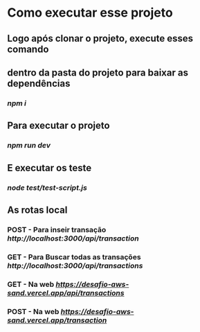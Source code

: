 # Como executar esse projeto

## Logo após clonar o projeto, execute esses comando 


## dentro da pasta do projeto para baixar as dependências
### *npm i* 

## Para executar o projeto 
### *npm run dev*

## E executar os teste 
### *node test/test-script.js*

## As rotas local 
### POST - Para inseir transação  *http://localhost:3000/api/transaction*
### GET - Para Buscar todas as transações *http://localhost:3000/api/transactions*

### GET - Na web *https://desafio-aws-sand.vercel.app/api/transactions*
### POST - Na web *https://desafio-aws-sand.vercel.app/transaction*